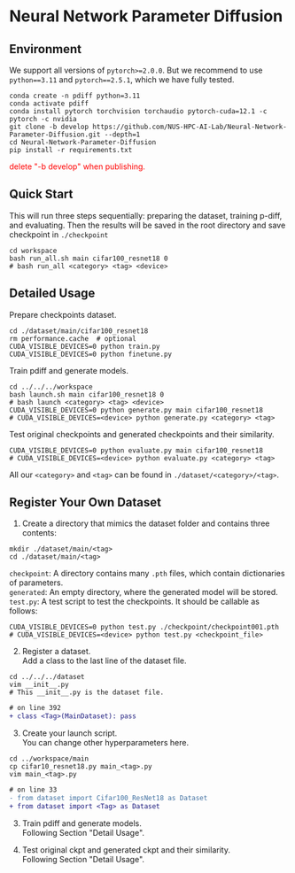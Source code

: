 # Neural Network Parameter Diffusion



## Environment
We support all versions of `pytorch>=2.0.0`.
But we recommend to use `python==3.11` and `pytorch==2.5.1`, which we have fully tested.
```shell
conda create -n pdiff python=3.11
conda activate pdiff
conda install pytorch torchvision torchaudio pytorch-cuda=12.1 -c pytorch -c nvidia
git clone -b develop https://github.com/NUS-HPC-AI-Lab/Neural-Network-Parameter-Diffusion.git --depth=1
cd Neural-Network-Parameter-Diffusion
pip install -r requirements.txt
```
<font color="red">delete "-b develop" when publishing.</font>  


## Quick Start

This will run three steps sequentially: preparing the dataset, training p-diff, and evaluating.
Then the results will be saved in the root directory and save checkpoint in `./checkpoint`
```shell
cd workspace
bash run_all.sh main cifar100_resnet18 0
# bash run_all <category> <tag> <device>
```

## Detailed Usage

Prepare checkpoints dataset.
```shell
cd ./dataset/main/cifar100_resnet18
rm performance.cache  # optional
CUDA_VISIBLE_DEVICES=0 python train.py
CUDA_VISIBLE_DEVICES=0 python finetune.py
```
Train pdiff and generate models.
```shell
cd ../../../workspace
bash launch.sh main cifar100_resnet18 0
# bash launch <category> <tag> <device>
CUDA_VISIBLE_DEVICES=0 python generate.py main cifar100_resnet18
# CUDA_VISIBLE_DEVICES=<device> python generate.py <category> <tag>
```
Test original checkpoints and generated checkpoints and their similarity.
```shell
CUDA_VISIBLE_DEVICES=0 python evaluate.py main cifar100_resnet18
# CUDA_VISIBLE_DEVICES=<device> python evaluate.py <category> <tag>
```

All our `<category>` and `<tag>` can be found in `./dataset/<category>/<tag>`.


## Register Your Own Dataset

1. Create a directory that mimics the dataset folder and contains three contents:  
```shell
mkdir ./dataset/main/<tag>
cd ./dataset/main/<tag>
```
`checkpoint`: A directory contains many `.pth` files, which contain dictionaries of parameters.  
`generated`: An empty directory, where the generated model will be stored.  
`test.py`: A test script to test the checkpoints. It should be callable as follows:  
```shell
CUDA_VISIBLE_DEVICES=0 python test.py ./checkpoint/checkpoint001.pth
# CUDA_VISIBLE_DEVICES=<device> python test.py <checkpoint_file>
```

2. Register a dataset.  
Add a class to the last line of the dataset file.
```shell
cd ../../../dataset
vim __init__.py  
# This __init__.py is the dataset file.
```
```diff
# on line 392
+ class <Tag>(MainDataset): pass
```

3. Create your launch script.  
You can change other hyperparameters here.
```shell
cd ../workspace/main
cp cifar10_resnet18.py main_<tag>.py
vim main_<tag>.py
```
```diff
# on line 33
- from dataset import Cifar100_ResNet18 as Dataset
+ from dataset import <Tag> as Dataset
```

3. Train pdiff and generate models.  
Following Section "Detail Usage".  


4. Test original ckpt and generated ckpt and their similarity.  
Following Section "Detail Usage".  

